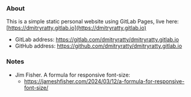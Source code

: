 ### About

This is a simple static personal website using GitLab Pages, live here:
 [https://dmitryratty.gitlab.io](https://dmitryratty.gitlab.io)

* GitLab address: https://gitlab.com/dmitryratty/dmitryratty.gitlab.io
* GitHub address: https://github.com/dmitryratty/dmitryratty.gitlab.io

### Notes

* Jim Fisher. A formula for responsive font-size:
  * https://jameshfisher.com/2024/03/12/a-formula-for-responsive-font-size/